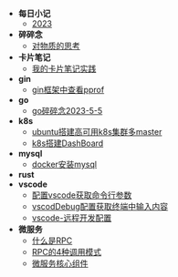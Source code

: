 - **每日小记** 
    - [2023](./node/diary/2023.md)
- **碎碎念**
    - [对物质的思考](./node/BrokenThoughts/2023-5-6-1312.md)
- **卡片笔记**
    - [我的卡片笔记实践](./node/cardNode/2023-5-6-1312.md)
- **gin**
    - [gin框架中查看pprof](./node/gin/2023-5-6-1311.md)
- **go**
    - [go碎碎念2023-5-5](./node/go/2023-5-6-1309.md)
- **k8s**
    - [ubuntu搭建高可用k8s集群多master](./node/k8s/2023-5-6-1308.md "欢迎入坑k8s")
    - [k8s搭建DashBoard](./node/k8s/2023-5-6-1307.md)
- **mysql**
    - [docker安装mysql](./node/docker/2023-5-6-1306.md)
- **rust**
- **vscode**
    - [配置vscode获取命令行参数](./node/vscode/2023-5-6-1147.md) 
    - [vscodDebug配置获取终端中输入内容](./node/vscode/2023-5-6-1148.md)
    - [vscode-远程开发配置](./node/vscode/2023-5-6-1146.md)
- **微服务**
    * [什么是RPC](./node/microservice/2023-5-10-1504.md)
    * [RPC的4种调用模式](./node/microservice/2023-5-10-1509.md)
    * [微服务核心组件](./node/microservice/2023-5-10-1515.md)
